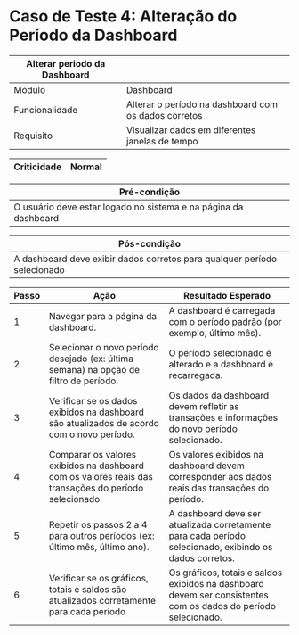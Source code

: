 # Caso de Teste 4: Alteração do Período da Dashboard

| Alterar periodo da Dashboard |          |
| ---------------- | -------------------- |
| Módulo           | Dashboard |
| Funcionalidade   | Alterar o período na dashboard com os dados corretos |
| Requisito        | Visualizar dados em diferentes janelas de tempo |

| Criticidade | Normal |
| ----------- | ------- | 

| Pré-condição |            
| ------------ | 
| O usuário deve estar logado no sistema e na página da dashboard |


| Pós-condição | 
| ------------ |
A dashboard deve exibir dados corretos para qualquer período selecionado |


| Passo | Ação                                                                                   | Resultado Esperado                                                                                     |
|-------|----------------------------------------------------------------------------------------|-------------------------------------------------------------------------------------------------------|
| 1     | Navegar para a página da dashboard.                                                    | A dashboard é carregada com o período padrão (por exemplo, último mês).                                |
| 2     | Selecionar o novo período desejado (ex: última semana) na opção de filtro de período.  | O período selecionado é alterado e a dashboard é recarregada.                                          |
| 3     | Verificar se os dados exibidos na dashboard são atualizados de acordo com o novo período. | Os dados da dashboard devem refletir as transações e informações do novo período selecionado.          |
| 4     | Comparar os valores exibidos na dashboard com os valores reais das transações do período selecionado. | Os valores exibidos na dashboard devem corresponder aos dados reais das transações do período.         |
| 5     | Repetir os passos 2 a 4 para outros períodos (ex: último mês, último ano).              | A dashboard deve ser atualizada corretamente para cada período selecionado, exibindo os dados corretos. |
| 6     | Verificar se os gráficos, totais e saldos são atualizados corretamente para cada período | Os gráficos, totais e saldos exibidos na dashboard devem ser consistentes com os dados do período selecionado. |